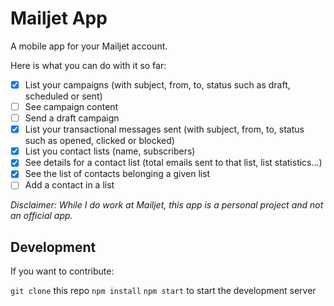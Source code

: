 # Mailjet App

A mobile app for your Mailjet account. 

Here is what you can do with it so far: 

- [x] List your campaigns (with subject, from, to, status such as draft, scheduled or sent)
- [ ] See campaign content
- [ ] Send a draft campaign
- [x] List your transactional messages sent (with subject, from, to, status such as opened, clicked or blocked)
- [x] List you contact lists (name, subscribers)
- [x] See details for a contact list (total emails sent to that list, list statistics...)
- [x] See the list of contacts belonging a given list
- [ ] Add a contact in a list

*Disclaimer: While I do work at Mailjet, this app is a personal project and not an official app.*

## Development

If you want to contribute:

`git clone` this repo
`npm install`
`npm start` to start the development server